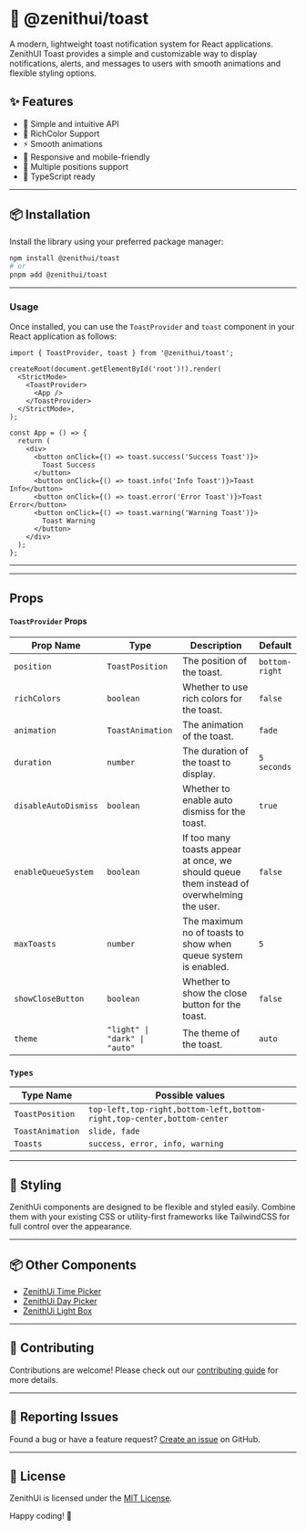 # 🌈 @zenithui/toast

A modern, lightweight toast notification system for React applications. ZenithUI Toast provides a simple and customizable way to display notifications, alerts, and messages to users with smooth animations and flexible styling options.

## ✨ Features

- 🚀 Simple and intuitive API
- 🎨 RichColor Support
- ⚡️ Smooth animations
- 📱 Responsive and mobile-friendly
- 🎯 Multiple positions support
- 🔧 TypeScript ready

---

## 📦 Installation

Install the library using your preferred package manager:

```bash
npm install @zenithui/toast
# or
pnpm add @zenithui/toast
```

---

### Usage

Once installed, you can use the `ToastProvider` and `toast` component in your React application as follows:

```tsx
import { ToastProvider, toast } from '@zenithui/toast';

createRoot(document.getElementById('root')!).render(
  <StrictMode>
    <ToastProvider>
      <App />
    </ToastProvider>
  </StrictMode>,
);

const App = () => {
  return (
    <div>
      <button onClick={() => toast.success('Success Toast')}>
        Toast Success
      </button>
      <button onClick={() => toast.info('Info Toast')}>Toast Info</button>
      <button onClick={() => toast.error('Error Toast')}>Toast Error</button>
      <button onClick={() => toast.warning('Warning Toast')}>
        Toast Warning
      </button>
    </div>
  );
};
```

---

---

## Props

#### `ToastProvider` Props

| Prop Name            | Type                          | Description                                                                               | Default        |
| -------------------- | ----------------------------- | ----------------------------------------------------------------------------------------- | -------------- |
| `position`           | `ToastPosition`               | The position of the toast.                                                                | `bottom-right` |
| `richColors`         | `boolean`                     | Whether to use rich colors for the toast.                                                 | `false`        |
| `animation`          | `ToastAnimation`              | The animation of the toast.                                                               | `fade`         |
| `duration`           | `number`                      | The duration of the toast to display.                                                     | `5 seconds`    |
| `disableAutoDismiss` | `boolean`                     | Whether to enable auto dismiss for the toast.                                             | `true`         |
| `enableQueueSystem`  | `boolean`                     | If too many toasts appear at once, we should queue them instead of overwhelming the user. | `false`        |
| `maxToasts`          | `number`                      | The maximum no of toasts to show when queue system is enabled.                            | `5`            |
| `showCloseButton`    | `boolean`                     | Whether to show the close button for the toast.                                           | `false`        |
| `theme`              | `"light" \| "dark" \| "auto"` | The theme of the toast.                                                                   | `auto`         |

### `Types`

| Type Name        | Possible values                                                        |
| ---------------- | ---------------------------------------------------------------------- |
| `ToastPosition`  | `top-left,top-right,bottom-left,bottom-right,top-center,bottom-center` |
| `ToastAnimation` | `slide, fade`                                                          |
| `Toasts`         | `success, error, info, warning`                                        |

---

## 🎨 Styling

ZenithUi components are designed to be flexible and styled easily. Combine them with your existing CSS or utility-first frameworks like TailwindCSS for full control over the appearance.

---

## 📦 Other Components

- [ZenithUi Time Picker](https://npmjs.com/package/zenithui-time-picker)
- [ZenithUi Day Picker](https://npmjs.com/package/zenithui-day-picker)
- [ZenithUi Light Box](https://npmjs.com/package/zenithui-light-box)

---

## 🤝 Contributing

Contributions are welcome! Please check out our [contributing guide](https://github.com/ChanduBobbili/ZenithUi/blob/main/CONTRIBUTING.md) for more details.

---

## 🐛 Reporting Issues

Found a bug or have a feature request? [Create an issue](https://github.com/ChanduBobbili/ZenithUi/issues) on GitHub.

---

## 📄 License

ZenithUi is licensed under the [MIT License](https://github.com/ChanduBobbili/ZenithUi/blob/main/LICENSE.md).

Happy coding! 🚀
